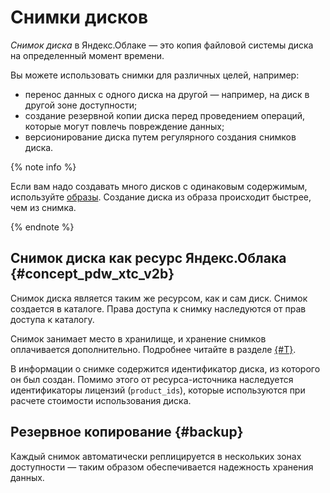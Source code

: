 # Снимки дисков

_Снимок диска_ в Яндекс.Облаке — это копия файловой системы диска на определенный момент времени.

Вы можете использовать снимки для различных целей, например:

- перенос данных с одного диска на другой — например, на диск в другой зоне доступности;
- создание резервной копии диска перед проведением операций, которые могут повлечь повреждение данных;
- версионирование диска путем регулярного создания снимков диска.

{% note info %}

Если вам надо создавать много дисков с одинаковым содержимым, используйте [образы](image.md). Создание диска из образа происходит быстрее, чем из снимка.

{% endnote %}

## Снимок диска как ресурс Яндекс.Облака {#concept_pdw_xtc_v2b}

Снимок диска является таким же ресурсом, как и сам диск. Снимок создается в каталоге. Права доступа к снимку наследуются от прав доступа к каталогу.

Снимок занимает место в хранилище, и хранение снимков оплачивается дополнительно. Подробнее читайте в разделе [{#T}](../pricing.md).

В информации о снимке содержится идентификатор диска, из которого он был создан. Помимо этого от ресурса-источника наследуется идентификаторы лицензий (`product_ids`), которые используются при расчете стоимости использования диска.

## Резервное копирование {#backup}

Каждый снимок автоматически реплицируется в нескольких зонах доступности — таким образом обеспечивается надежность хранения данных.
